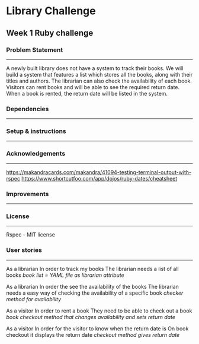 # Library Challenge
## Week 1 Ruby challenge

### Problem Statement
-------
A newly built library does not have a system to track their books. 
We will build a system that features a list which stores all the books, along with their titles and authors.
The librarian can also check the availability of each book.
Visitors can rent books and will be able to see the required return date. When a book is rented, the return date will be listed in the system.

### Dependencies
-------

### Setup & instructions
-------

### Acknowledgements
-------
https://makandracards.com/makandra/41094-testing-terminal-output-with-rspec
https://www.shortcutfoo.com/app/dojos/ruby-dates/cheatsheet


### Improvements
-------

### License
-------
Rspec - MIT license

### User stories
-------
As a librarian
In order to track my books
The librarian needs a list of all books
*book list = YAML file as librarian attribute*

As a librarian
In order the see the availability of the books
The librarian needs a easy way of checking the availability of a specific book
*checker method for availability*

As a visitor
In order to rent a book
They need to be able to check out a book
*book checkout method that changes availability and sets return date*

As a visitor
In order for the visitor to know when the return date is
On book checkout it displays the return date
*checkout method gives return date*
